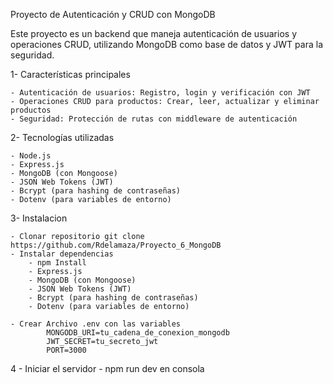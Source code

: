 Proyecto de Autenticación y CRUD con MongoDB

Este proyecto es un backend que maneja autenticación de usuarios y operaciones CRUD, utilizando MongoDB como base de datos y JWT para la seguridad.

1- Características principales

    - Autenticación de usuarios: Registro, login y verificación con JWT
    - Operaciones CRUD para productos: Crear, leer, actualizar y eliminar productos
    - Seguridad: Protección de rutas con middleware de autenticación

2- Tecnologías utilizadas

    - Node.js
    - Express.js
    - MongoDB (con Mongoose)
    - JSON Web Tokens (JWT)
    - Bcrypt (para hashing de contraseñas)
    - Dotenv (para variables de entorno)


3- Instalacion

    - Clonar repositorio git clone  https://github.com/Rdelamaza/Proyecto_6_MongoDB
    - Instalar dependencias
        - npm Install
        - Express.js
        - MongoDB (con Mongoose)
        - JSON Web Tokens (JWT)
        - Bcrypt (para hashing de contraseñas)
        - Dotenv (para variables de entorno)

    - Crear Archivo .env con las variables 
            MONGODB_URI=tu_cadena_de_conexion_mongodb
            JWT_SECRET=tu_secreto_jwt
            PORT=3000
        
4 - Iniciar el servidor 
        - npm run dev en consola

